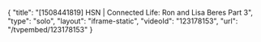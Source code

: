 {
    "title": "[1508441819] HSN | Connected Life: Ron and Lisa Beres Part 3",
    "type": "solo",
    "layout": "iframe-static",
    "videoId": "123178153",
    "url": "\/tvpembed\/123178153"
}